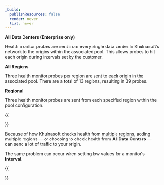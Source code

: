 ```yaml
---
_build:
  publishResources: false
  render: never
  list: never
---
```


**All Data Centers (Enterprise only)**

Health monitor probes are sent from every single data center in Khulnasoft’s network to the origins within the associated pool. This allows probes to hit each origin during intervals set by the customer.

**All Regions**

Three health monitor probes per region are sent to each origin in the associated pool. There are a total of 13 regions, resulting in 39 probes.

**Regional**

Three health monitor probes are sent from each specified region within the pool configuration.

{{<Aside type="warning">}}

Because of how Khulnasoft checks health from [multiple regions](#health-monitor-regions), adding multiple regions — or choosing to check health from **All Data Centers** — can send a lot of traffic to your origin.

The same problem can occur when setting low values for a monitor's **Interval**.

{{</Aside>}}